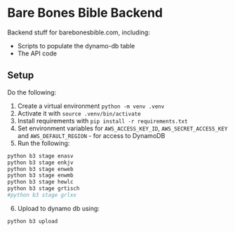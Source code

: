 # Bare Bones Bible Backend
Backend stuff for barebonesbible.com, including:
- Scripts to populate the dynamo-db table
- The API code

## Setup
Do the following:
1. Create a virtual environment `python -m venv .venv`
2. Activate it with `source .venv/bin/activate`
3. Install requirements with `pip install -r requirements.txt`
4. Set environment variables for `AWS_ACCESS_KEY_ID`, `AWS_SECRET_ACCESS_KEY` and `AWS_DEFAULT_REGION` - for access to DynamoDB
5. Run the following:
```python
python b3 stage enasv
python b3 stage enkjv
python b3 stage enweb
python b3 stage enwmb
python b3 stage hewlc
python b3 stage grtisch
#python b3 stage grlxx
```
6. Upload to dynamo db using:
```python
python b3 upload
```